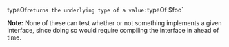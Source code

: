typeOf` returns the underlying type of a value: `typeOf $foo`

**Note:** None of these can test whether or not something implements a given
interface, since doing so would require compiling the interface in ahead of time.
